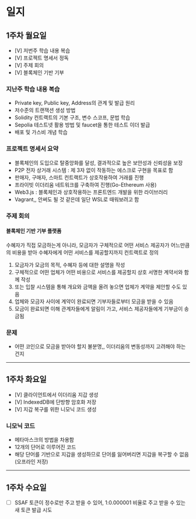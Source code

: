 # 일지

## 1주차 월요일

- [V] 저번주 학습 내용 복습
- [V] 프로젝트 명세서 정독
- [V] 주제 회의
- [V] 블록체인 기반 기부

### 지난주 학습 내용 복습

- Private key, Public key, Address의 관계 및 발급 원리
- 저수준의 트랜잭션 생성 방법
- Solidity 컨트랙트의 기본 구조, 변수 스코프, 문법 학습
- Sepolia 테스트넷 활용 방법 및 faucet을 통한 테스트 이더 발급
- 배포 및 가스비 개념 학습

### 프로젝트 명세서 요약

- 블록체인의 도입으로 탈중앙화를 달성, 결과적으로 높은 보안성과 신뢰성을 보장
- P2P 전자 상거래 시스템 : 제 3자 없이 작동하는 에스크로 구현을 목표로 함
- 판매자, 구매자, 스마트 컨트랙트가 상호작용하여 거래를 진행
- 프라이빗 이더리움 네트워크를 구축하여 진행(Go-Ethereum 사용)
- Web3.js : 블록체인과 상호작용하는 프론트엔드 개발을 위한 라이브러리
- Vagrant,, 안써도 될 것 같은데 일단 WSL로 때워보려고 함

### 주제 회의

#### 블록체인 기반 기부 플랫폼

수혜자가 직접 모금하는게 아니라, 모금자가 구체적으로 어떤 서비스 제공자가 어느만큼의 비용을 받아 수혜자에게 어떤 서비스를 제공할지까지 컨트랙트로 정의

1. 모금자가 모금의 목적, 수혜자 등에 대한 설명을 작성
2. 구체적으로 어떤 업체가 어떤 비용으로 서비스를 제공할지 상호 서명한 계약서와 함께 작성
3. 또는 입찰 시스템을 통해 개요와 금액을 올려 놓으면 업체가 계약을 제안할 수도 있음
4. 업체와 모금자 사이에 계약이 완료되면 기부자들로부터 모금을 받을 수 있음
5. 모금이 완료되면 이해 관계자들에게 알림이 가고, 서비스 제공자들에게 기부금이 송금됨

### 문제

- 어떤 코인으로 모금을 받아야 할지 불분명,, 이더리움의 변동성까지 고려해야 하는건지

---

## 1주차 화요일

- [V] 클라이언트에서 이더리움 지갑 생성
- [V] IndexedDB에 단방향 암호화 저장
- [V] 지갑 복구를 위한 니모닉 코드 생성

### 니모닉 코드

- 메타마스크의 방법을 차용함
- 12개의 단어로 이루어진 코드
- 해당 단어를 기반으로 지갑을 생성하므로 단어를 잃어버리면 지갑을 복구할 수 없음 (오프라인 저장)

---

## 1주차 수요일

- [ ] SSAF 토큰이 정수로만 주고 받을 수 있어, 1:0.000001 비율로 주고 받을 수 있는 새 토큰 발급 시도
